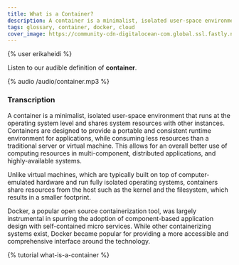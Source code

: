 ```yaml
---
title: What is a Container?
description: A container is a minimalist, isolated user-space environment that runs at the operating system level and shares system resources with other instances. Learn more about containers with our audible glossary!
tags: glossary, container, docker, cloud
cover_image: https://community-cdn-digitalocean-com.global.ssl.fastly.net/variants/PcJyDaaLwTjkdriqXFpDajCM/035575f2985fe451d86e717d73691e533a1a00545d7230900ed786341dc3c882
---
```

{% user erikaheidi %}

Listen to our audible definition of **container**.

{% audio /audio/container.mp3 %}

### Transcription

A container is a minimalist, isolated user-space environment that runs at the operating system level and shares system resources with other instances. Containers are designed to provide a portable and consistent runtime environment for applications, while consuming less resources than a traditional server or virtual machine. This allows for an overall better use of computing resources in multi-component, distributed applications, and highly-available systems.

Unlike virtual machines, which are typically built on top of computer-emulated hardware and run fully isolated operating systems, containers share resources from the host such as the kernel and the filesystem, which results in a smaller footprint.

Docker, a popular open source containerization tool, was largely instrumental in spurring the adoption of component-based application design with self-contained micro services. While other containerizing systems exist, Docker became popular for providing a more accessible and comprehensive interface around the technology.

{% tutorial what-is-a-container %}